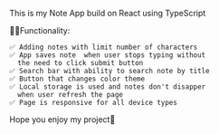 This is my Note App build on React using TypeScript 



🧑‍💻Functionality:

    ✅ Adding notes with limit number of characters
    ✅ App saves note  when user stops typing without
      the need to click submit button
    ✅ Search bar with ability to search note by title
    ✅ Button that changes color theme
    ✅ Local storage is used and notes don't disapper
      when user refresh the page
    ✅ Page is responsive for all device types 

Hope you enjoy my project🙌
